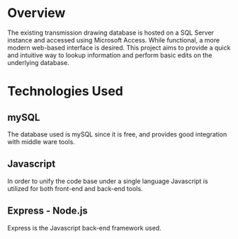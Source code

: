 # Overview
The existing transmission drawing database is hosted on a SQL Server instance and accessed using Microsoft Access. While functional, a more modern web-based interface is desired. This project aims to provide a quick and intuitive way to lookup information and perform basic edits on the underlying database. 

# Technologies Used
## mySQL
The database used is mySQL since it is free, and provides good integration with middle ware tools. 

## Javascript
In order to unify the code base under a single language Javascript is utilized for both front-end and back-end tools. 

## Express - Node.js
Express is the Javascript back-end framework used.